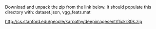Download and unpack the zip from the link below.
It should populate this directory with: dataset.json, vgg_feats.mat

http://cs.stanford.edu/people/karpathy/deepimagesent/flickr30k.zip
